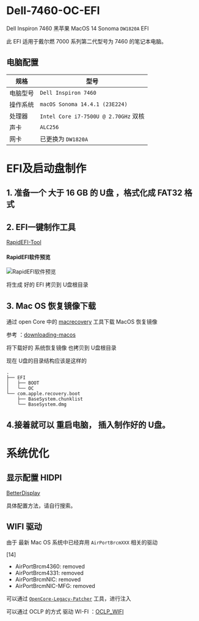 # Dell-7460-OC-EFI
Dell Inspiron 7460 黑苹果 MacOS 14  Sonoma `DW1820A` EFI 

此 EFI 适用于戴尔燃 7000 系列第二代型号为 7460 的笔记本电脑。


## 电脑配置

| 规格     | 型号                                        |
| -------- | ------------------------------------------- |
| 电脑型号 | `Dell Inspiron 7460`                        |
| 操作系统 | `macOS Sonoma 14.4.1 (23E224)` |
| 处理器   | `Intel Core i7-7500U @ 2.70GHz` 双核        |
| 声卡     | `ALC256`                                    |
| 网卡     | 已更换为 `DW1820A`                           |



# EFI及启动盘制作

## 1. 准备一个 大于 16 GB 的 U盘 ，格式化成 FAT32 格式

## 2. EFI一键制作工具

[RapidEFI-Tool](https://github.com/JeoJay127/RapidEFI-Tool)

#### RapidEFI软件预览
![RapidEFI软件预览](https://github.com/JeoJay127/RapidEFI-Tool/blob/main/images/intel-desktop.png)

将生成 好的 EFI 拷贝到 U盘根目录


## 3. Mac OS 恢复镜像下载
通过 open Core 中的 [macrecovery](https://github.com/acidanthera/OpenCorePkg/tree/master/Utilities/macrecovery) 工具下载 MacOS 恢复镜像

参考 ：[downloading-macos](https://dortania.github.io/OpenCore-Install-Guide/installer-guide/windows-install.html#downloading-macos)

将下载好的 系统恢复镜像 也拷贝到 U盘根目录

现在 U盘的目录结构应该是这样的
```shell
.
├── EFI
│   ├── BOOT
│   └── OC
└── com.apple.recovery.boot
    ├── BaseSystem.chunklist
    └── BaseSystem.dmg
```


## 4.接着就可以 重启电脑， 插入制作好的 U盘。 




# 系统优化
## 显示配置 HIDPI
[BetterDisplay](https://github.com/waydabber/BetterDisplay)

具体配置方法，请自行搜索。


## WIFI 驱动

由于 最新 Mac OS 系统中已经弃用 `AirPortBrcmXXX` 相关的驱动

[14]
- AirPortBrcm4360: removed
- AirPortBrcm4331: removed
- AirPortBrcmNIC: removed
- AirPortBrcmNIC-MFG: removed




可以通过 [`OpenCore-Legacy-Patcher`](https://github.com/dortania/OpenCore-Legacy-Patcher/) 工具，进行注入

可以通过 OCLP 的方式 驱动 WI-FI  ：[OCLP_WIFI](https://github.com/5T33Z0/OC-Little-Translated/blob/main/14_OCLP_Wintel/Enable_Features/WiFi_Sonoma.md)

